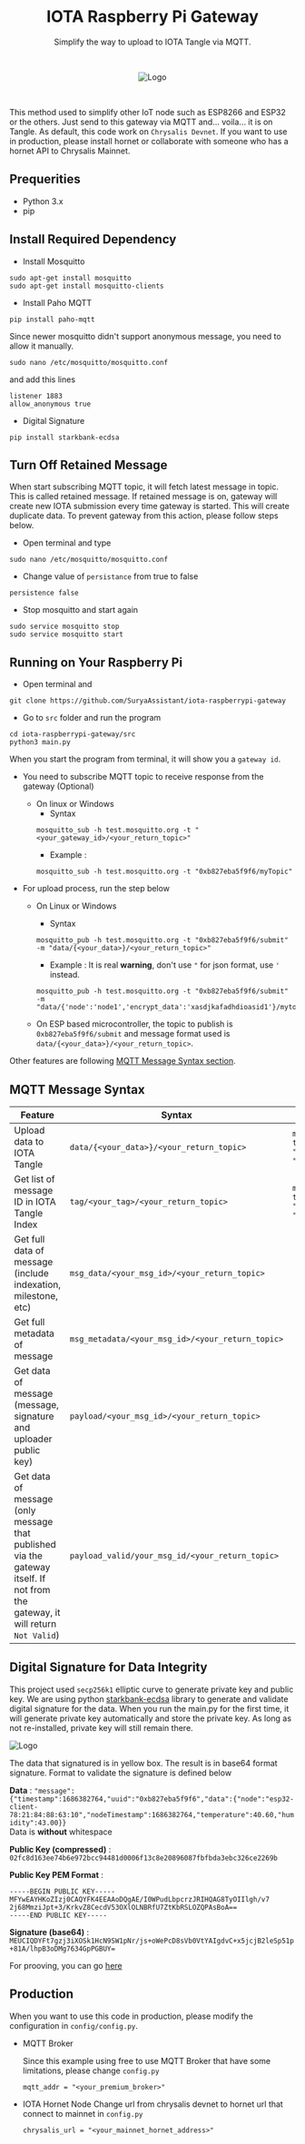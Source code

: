 <!-- Title -->
<span align = "center">

# IOTA Raspberry Pi Gateway

Simplify the way to upload to IOTA Tangle via MQTT. 

</span>
<!-- End of Title -->

<br>
<span align = "center">
   
![Logo](https://github.com/SuryaAssistant/iota-raspberrypi-gateway/blob/main/new_iota.png)

</span>
<br>


This method used to simplify other IoT node such as ESP8266 and ESP32 or the others. Just send to this gateway via MQTT and... voila... it is on Tangle.
As default, this code work on `Chrysalis Devnet`. If you want to use in production, please install hornet or collaborate with someone who has a hornet API to Chrysalis Mainnet.

## Prequerities
- Python 3.x
- pip

## Install Required Dependency

- Install Mosquitto
```
sudo apt-get install mosquitto
sudo apt-get install mosquitto-clients
```
- Install Paho MQTT
```
pip install paho-mqtt
```

Since newer mosquitto didn't support anonymous message, you need to allow it manually.
```
sudo nano /etc/mosquitto/mosquitto.conf
```
and add this lines
```
listener 1883
allow_anonymous true
```
- Digital Signature
```
pip install starkbank-ecdsa
```
## Turn Off Retained Message
When start subscribing MQTT topic, it will fetch latest message in topic. This is called retained message. If retained message is on, gateway will create new IOTA submission every time gateway is started. This will create duplicate data. To prevent gateway from this action, please follow steps below.

- Open terminal and type
```
sudo nano /etc/mosquitto/mosquitto.conf
```
- Change value of `persistance` from true to false
```
persistence false
```
- Stop mosquitto and start again
```
sudo service mosquitto stop
sudo service mosquitto start
```

## Running on Your Raspberry Pi
- Open terminal and 
```
git clone https://github.com/SuryaAssistant/iota-raspberrypi-gateway
```
- Go to `src` folder and run the program
```
cd iota-raspberrypi-gateway/src
python3 main.py
```

When you start the program from terminal, it will show you a `gateway id`.

- You need to subscribe MQTT topic to receive response from the gateway (Optional)
  
  - On linux or Windows
    - Syntax
    ```
    mosquitto_sub -h test.mosquitto.org -t "<your_gateway_id>/<your_return_topic>"
    ```
    - Example :
    ```
    mosquitto_sub -h test.mosquitto.org -t "0xb827eba5f9f6/myTopic"
    ```
  
- For upload process, run the step below
  - On Linux or Windows
    - Syntax
    ```
    mosquitto_pub -h test.mosquitto.org -t "0xb827eba5f9f6/submit" -m "data/{<your_data>}/<your_return_topic>"
    ```
    - Example :
    It is real **warning**, don't use `"` for json format, use `'` instead.
    ```
    mosquitto_pub -h test.mosquitto.org -t "0xb827eba5f9f6/submit" -m "data/{'node':'node1','encrypt_data':'xasdjkafadhdioasid1'}/mytopic"
    ```

  - On ESP based microcontroller, the topic to publish is `0xb827eba5f9f6/submit` and message format used is `data/{<your_data>}/<your_return_topic>`.

Other features are following [MQTT Message Syntax section](https://github.com/SuryaAssistant/iota-raspberrypi-gateway/tree/develop#mqtt-message-syntax).


## MQTT Message Syntax
|Feature|Syntax|Example|
|---|---|---|
| Upload data to IOTA Tangle | `data/{<your_data>}/<your_return_topic>`| `mosquitto_pub -h test.mosquitto.org -t "0xb827eba5f9f6/submit" -m "data/{"data":12}/myTopic"` |
| Get list of message ID in IOTA Tangle Index | `tag/<your_tag>/<your_return_topic>` | `mosquitto_pub -h test.mosquitto.org -t "0xb827eba5f9f6/submit" -m "tag/0xb827eba5f9f6/myTopic"` |
| Get full data of message (include indexation, milestone, etc) | `msg_data/<your_msg_id>/<your_return_topic>` |  |
| Get full metadata of message | `msg_metadata/<your_msg_id>/<your_return_topic>` |  |
| Get data of message (message, signature and uploader public key) | `payload/<your_msg_id>/<your_return_topic>` |  |
| Get data of message (only message that published via the gateway itself. If not from the gateway, it will return `Not Valid`) | `payload_valid/your_msg_id/<your_return_topic>` |  |


## Digital Signature for Data Integrity
This project used `secp256k1` elliptic curve to generate private key and public key. We are using python [starkbank-ecdsa](https://github.com/starkbank/ecdsa-python) library to generate and validate digital signature for the data. When you run the main.py for the first time, it will generate private key automatically and store the private key. As long as not re-installed, private key will still remain there.

![Logo](./img/signature.png)

The data that signatured is in yellow box. The result is in base64 format signature.
Format to validate the signature is defined below

**Data** : `"message":{"timestamp":1686382764,"uuid":"0xb827eba5f9f6","data":{"node":"esp32-client-78:21:84:88:63:10","nodeTimestamp":1686382764,"temperature":40.60,"humidity":43.00}}`
<br>
Data is **without** whitespace


**Public Key (compressed)** : `02fc8d163ee74b6e972bcc94481d0006f13c8e20896087fbfbda3ebc326ce2269b`

**Public Key PEM Format** :
```
-----BEGIN PUBLIC KEY-----
MFYwEAYHKoZIzj0CAQYFK4EEAAoDQgAE/I0WPudLbpcrzJRIHQAG8TyOIIlgh/v7
2j68MmziJpt+3/KrkvZ8CecdV53OXlOLNBRfU7ZtKbRSLOZQPAsBoA==
-----END PUBLIC KEY-----
```

**Signature (base64)** : `MEUCIQDYFt7gzj3iXOSk1HcN9SW1pNr/js+oWePcD8sVb0VtYAIgdvC+x5jcjB2leSp51p+81A/lhpB3oDMg7634GpPGBUY=`

For prooving, you can go [here](https://8gwifi.org/ecsignverify.jsp)

## Production
When you want to use this code in production, please modify the configuration in `config/config.py`.
- MQTT Broker

  Since this example using free to use MQTT Broker that have some limitations, please change `config.py`
  ```
  mqtt_addr = "<your_premium_broker>"
  ```
    
- IOTA Hornet Node
  Change url from chrysalis devnet to hornet url that connect to mainnet in `config.py`
  ```
  chrysalis_url = "<your_mainnet_hornet_address>"
  ```

